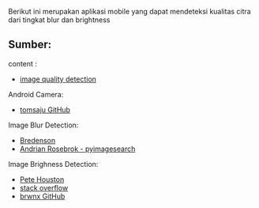 Berikut ini merupakan aplikasi mobile yang dapat mendeteksi kualitas citra dari tingkat blur dan brightness

## Sumber:

content :
 - [image quality detection](https://sightengine.com/docs/image-quality-detection)

Android Camera:
 - [tomsaju GitHub](https://github.com/tomsaju/Square-camera)

Image Blur Detection:
 - [Bredenson](http://bredesonbredeson.blogspot.com/2013/09/opencv-variation-of-laplacian-java.html)
 - [Andrian Rosebrok - pyimagesearch](https://www.pyimagesearch.com/2015/09/07/blur-detection-with-opencv/)

Image Brighness Detection:
 - [Pete Houston](https://xjaphx.wordpress.com/2011/06/22/image-processing-brightness-over-image/)
 - [stack overflow](https://stackoverflow.com/questions/35914461/how-to-detect-dark-photos-in-android)
 - [brwnx GitHub](https://gist.github.com/brwnx/191c79b6c2b3befbfc7d)